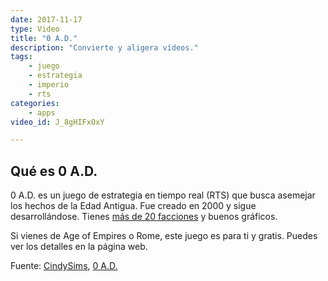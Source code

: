 ```yaml
---
date: 2017-11-17
type: Video
title: "0 A.D."
description: "Convierte y aligera vídeos."
tags:
    - juego
    - estrategia
    - imperio
    - rts
categories:
    - apps
video_id: J_8gHIFxOxY

---
```

<!--more-->

## Qué es 0 A.D.

0 A.D. es un juego de estrategia en tiempo real (RTS) que busca asemejar los hechos de la Edad Antigua. Fue creado en 2000 y sigue desarrollándose. Tienes [más de 20 facciones](https://es.wikipedia.org/wiki/0_A.D.) y buenos gráficos.

Si vienes de Age of Empires o Rome, este juego es para ti y gratis. Puedes ver los detalles en la página web.

Fuente: [CindySims](https://www.youtube.com/channel/UCnJOvGWpZGw_sxrVx4Z2Gdw), [0 A.D.](https://play0ad.com/)
